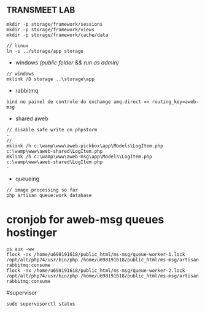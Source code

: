 ## TRANSMEET LAB

```
mkdir -p storage/framework/sessions
mkdir -p storage/framework/views
mkdir -p storage/framework/cache/data
```

```
// linux
ln -s ../storage/app storage
```
- windows _(public folder && run as admin)_
```
// windows
mklink /D storage ..\storage\app
```
- rabbitmq
```
bind no painel de controle do exchange amq.direct => routing_key=aweb-msg
```

- shared aweb
```
// disable safe write on phpstorm
-
//
mklink /h c:\wamp\www\aweb-pickbox\app\Models\LogItem.php c:\wamp\www\aweb-shared\LogItem.php
mklink /h c:\wamp\www\aweb-msg\app\Models\LogItem.php c:\wamp\www\aweb-shared\LogItem.php
-
```

- queueing
```
// image processing so far
php artisan queue:work database

```

# cronjob for aweb-msg queues hostinger
```
ps aux -ww
flock -nx /home/u698191618/public_html/ms-msg/queue-worker-1.lock /opt/alt/php74/usr/bin/php /home/u698191618/public_html/ms-msg/artisan rabbitmq:consume
flock -nx /home/u698191618/public_html/ms-msg/queue-worker-2.lock /opt/alt/php74/usr/bin/php /home/u698191618/public_html/ms-msg/artisan rabbitmq:consume
```

#supervisor
```
sudo supervisorctl status
```
